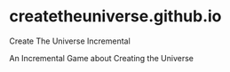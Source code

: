 # createtheuniverse.github.io
Create The Universe Incremental


An Incremental Game about Creating the Universe
